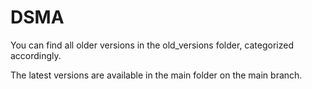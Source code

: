 # DSMA

You can find all older versions in the old_versions folder, categorized accordingly.

The latest versions are available in the main folder on the main branch.
